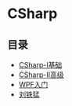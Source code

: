 #  CSharp

## 目录

  * [CSharp-Ⅰ基础](/study/CSharp/CSharp-Ⅰ基础)
  * [CSharp-Ⅱ高级](/study/CSharp/CSharp-Ⅱ高级)
  * [WPF入门](/study/CSharp/WPF入门)
  * [刘铁猛](/study/CSharp/刘铁猛/README)